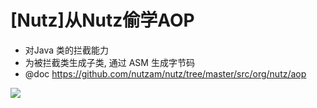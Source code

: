 # [Nutz]从Nutz偷学AOP

- 对Java 类的拦截能力
- 为被拦截类生成子类, 通过 ASM 生成字节码
- @doc https://github.com/nutzam/nutz/tree/master/src/org/nutz/aop

![](https://luo0412.oss-cn-hangzhou.aliyuncs.com/static/images/nutz/nutz-aop.png)